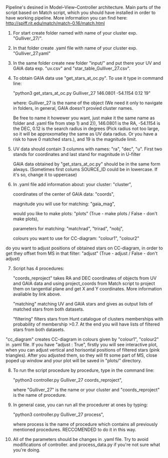 Pipeline's desined in Model–View–Controller architecture. Main parts of the script based on Match script, which you should have installed in order to have working pipeline. More information you can find here: http://spiff.rit.edu/match/match-0.16/match.html

1) For start create folder named with name of your cluster exp. "Gulliver_27/". 

2) In that folder create .yaml file with name of your cluster exp. "Gulliver_27.yaml"

3) In the same folder create new folder "input/" and put there your UV and GAIA data exp. "uv.csv" and "star_table_Gulliver_27.csv". 

4) To obtain GAIA data use "get_stars_at_oc.py". To use it type in command line:

   "python3 get_stars_at_oc.py Gulliver_27 146.0801 -54.1154 0.12 19"
   
   where: Gulliver_27 is the name of the object (We need it only to navigate in folders, in general, GAIA doesn't provied cluster names. 

   Be free to name it howewer you want, just make it the same name as folder and .yaml file from step 1) and 2)), 146.0801 is the RA, -54.1154 is the DEC, 0.12 is the search radius in degrees (Pick radius not too large, so it will be approxomatley the same as UV data       radius. Or you have a risk to have 0 matched stars.), and 19 is the magnitude limit. 

5) UV data should contain 3 columns with names: "ra", "dec", "u". First two stands for coordinates and last stand for magnitude in U-filter

   GAIA data obtained by "get_stars_at_oc.py" should be in the same form always. (Sometimes first colums SOURCE_ID could be in lowercase. If it's so, change it to uppercase)

6) In .yaml file add information about:
   your cluster: "cluster",

   coordinates of the center of GAIA data: "coords",

   magnitude you will use for matching: "gaia_mag",

   would you like to make plots: "plots" (True - make plots / False - don't make plots),

   parameters for matching: "matchrad", "trirad", "nobj",

   colours you want to use for CC-diagram: "colour1", "colour2"

do you want to adjust positions of obtained stars on CC-diagram, in order to get they offset from MS in that filter: "adjust" (True - adjust / False - don't adjust)

7) Script has 4 procedures:
   
   "coords_reproject" takes RA and DEC coordinates of objects from UV and GAIA data and using project_coords from Match script to project them on tangential plane and get X and Y coordinates. More information avaliable by link above. 

   "matching" matching UV and GAIA stars and gives as output lists of matched stars from both datasets. 

   "filtering" filters stars from Hunt catalogue of clusters memberships with probability of membership >0.7. At the end you will have lists of filtered stars from both datasets. 

"cc_diagram" creates CC-diagram in colours given by "colour1", "colour2" in .yaml file. If you have "adjust : True", firstly you will see interactive plot, when you can adjust vertical and horisontal positions of filtered stars (pink triangles). After you adjusted them, so they will fit some part of MS, close poped up window and your plot will be saved in "plots/" directory. 

8) To run the script procedure by procedure, type in the command line:

   "python3 controller.py Gulliver_27 coords_reproject",
   
   where "Gulliver_27" is the name or your cluster and "coords_reproject" is the name of procedure.

11) In general case, you can run all the procedurer at ones by typing:

    "python3 controller.py Gulliver_27 process",

    where process is the name of procedure which contains all previously mentioned procedures. RECCOMENDED to do it in this way.  

14) All of the parameters should be changes in .yaml file. Try to avoid modifications of controller. and process_data.py if you're not sure what you're doing. 
